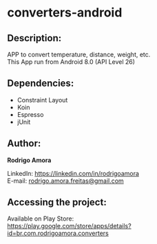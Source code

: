 # converters-android
Description:
------------
APP to convert temperature, distance, weight, etc. <br>
This App run from Android 8.0 (API Level 26)

Dependencies:
-------------
* Constraint Layout
* Koin
* Espresso
* jUnit

Author:
-------
<b>Rodrigo Amora</b>

LinkedIn: https://linkedin.com/in/rodrigoamora <br>
E-mail: rodrigo.amora.freitas@gmail.com

Accessing the project:
----------------------
Available on Play Store: <br>
https://play.google.com/store/apps/details?id=br.com.rodrigoamora.converters
